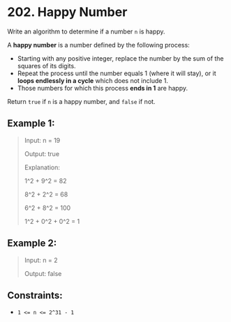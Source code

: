 # 202. Happy Number

Write an algorithm to determine if a number `n` is happy.

A **happy number** is a number defined by the following process:

- Starting with any positive integer, replace the number by the sum of the squares of its digits.
- Repeat the process until the number equals 1 (where it will stay), or it **loops endlessly in a cycle** which does not include 1.
- Those numbers for which this process **ends in 1** are happy.

Return `true` if `n` is a happy number, and `false` if not.



## Example 1:

> Input: n = 19
> 
> Output: true
> 
> Explanation:
> 
> 1^2 + 9^2 = 82
> 
> 8^2 + 2^2 = 68
> 
> 6^2 + 8^2 = 100
> 
> 1^2 + 0^2 + 0^2 = 1
> 
## Example 2:

> Input: n = 2
> 
> Output: false


## Constraints:

- `1 <= n <= 2^31 - 1`